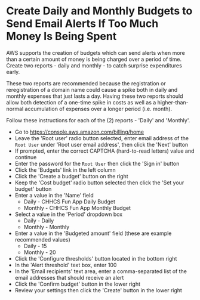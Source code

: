 # Create Daily and Monthly Budgets to Send Email Alerts If Too Much Money Is Being Spent

AWS supports the creation of budgets which can send alerts when more than a certain amount
of money is being charged over a period of time. Create two reports - daily and monthly -
to catch surprise expenditures early.

These two reports are recommended because the registration or reregistration of a domain
name could cause a spike both in daily and monthly expenses that just lasts a day.
Having these two reports should allow both detection of a one-time spike in costs as
well as a higher-than-normal accumulation of expenses over a longer period (i.e. month).

Follow these instructions for each of the (2) reports - 'Daily' and 'Monthly'.

  - Go to https://console.aws.amazon.com/billing/home
  - Leave the 'Root user' radio button selected, enter email address of the `Root User`
  under 'Root user email address', then click the 'Next' button
  - If prompted, enter the correct CAPTCHA (hard-to-read letters) value and continue
  - Enter the password for the `Root User` then click the 'Sign in' button
  - Click the 'Budgets' link in the left column
  - Click the 'Create a budget' button on the right
  - Keep the 'Cost budget' radio button selected then click the 'Set your budget' button
  - Enter a value in the 'Name' field
    - Daily - CHHCS Fun App Daily Budget
    - Monthly - CHHCS Fun App Monthly Budget
  - Select a value in the 'Period' dropdown box
    - Daily - Daily
    - Monthly - Monthly
  - Enter a value in the 'Budgeted amount' field (these are example recommended values)
    - Daily - 15
    - Monthly - 20
  - Click the 'Configure thresholds' button located in the bottom right
  - In the 'Alert threshold' text box, enter 100
  - In the 'Email recipients' text area, enter a comma-separated list of the email
  addresses that should receive an alert
  - Click the 'Confirm budget' button in the lower right
  - Review your settings then click the 'Create' button in the lower right
